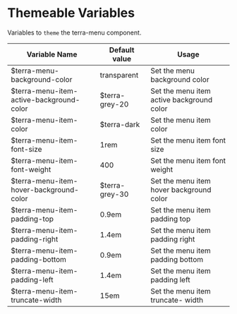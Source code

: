 # Themeable Variables

Variables to `theme` the terra-menu component.

| Variable Name                            | Default value      | Usage                                     |
|------------------------------------------|--------------------|-------------------------------------------|
| $terra-menu-background-color             | transparent        | Set the menu background color             |
| $terra-menu-item-active-background-color | $terra-grey-20     | Set the menu item active background color |
| $terra-menu-item-color                   | $terra-dark        | Set the menu item color                   |
| $terra-menu-item-font-size               | 1rem               | Set the menu item font size               |
| $terra-menu-item-font-weight             | 400                | Set the menu item font weight             |
| $terra-menu-item-hover-background-color  | $terra-grey-30     | Set the menu item hover background color  |
| $terra-menu-item-padding-top             | 0.9em              | Set the menu item padding top             |
| $terra-menu-item-padding-right           | 1.4em              | Set the menu item padding right           |
| $terra-menu-item-padding-bottom          | 0.9em              | Set the menu item padding bottom          |
| $terra-menu-item-padding-left            | 1.4em              | Set the menu item padding left            |
| $terra-menu-item-truncate-width          | 15em               | Set the menu item truncate- width         |
